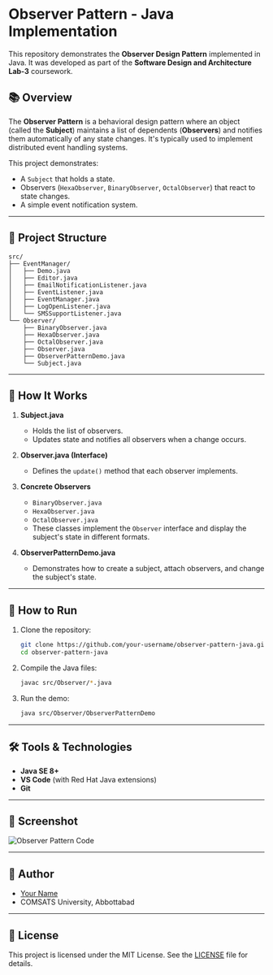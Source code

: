

# Observer Pattern - Java Implementation

This repository demonstrates the **Observer Design Pattern** implemented in Java. It was developed as part of the **Software Design and Architecture Lab-3** coursework.

## 📚 Overview
The **Observer Pattern** is a behavioral design pattern where an object (called the **Subject**) maintains a list of dependents (**Observers**) and notifies them automatically of any state changes. It's typically used to implement distributed event handling systems.

This project demonstrates:
- A `Subject` that holds a state.
- Observers (`HexaObserver`, `BinaryObserver`, `OctalObserver`) that react to state changes.
- A simple event notification system.

---

## 📁 Project Structure
```
src/
├── EventManager/
│   ├── Demo.java
│   ├── Editor.java
│   ├── EmailNotificationListener.java
│   ├── EventListener.java
│   ├── EventManager.java
│   ├── LogOpenListener.java
│   └── SMSSupportListener.java
└── Observer/
    ├── BinaryObserver.java
    ├── HexaObserver.java
    ├── OctalObserver.java
    ├── Observer.java
    ├── ObserverPatternDemo.java
    └── Subject.java
```

---

## 🚀 How It Works

1. **Subject.java**
   - Holds the list of observers.
   - Updates state and notifies all observers when a change occurs.

2. **Observer.java (Interface)**
   - Defines the `update()` method that each observer implements.

3. **Concrete Observers**
   - `BinaryObserver.java`
   - `HexaObserver.java`
   - `OctalObserver.java`
   - These classes implement the `Observer` interface and display the subject's state in different formats.

4. **ObserverPatternDemo.java**
   - Demonstrates how to create a subject, attach observers, and change the subject's state.

---

## 🔧 How to Run

1. Clone the repository:
   ```bash
   git clone https://github.com/your-username/observer-pattern-java.git
   cd observer-pattern-java
   ```

2. Compile the Java files:
   ```bash
   javac src/Observer/*.java
   ```

3. Run the demo:
   ```bash
   java src/Observer/ObserverPatternDemo
   ```

---

## 🛠️ Tools & Technologies
- **Java SE 8+**
- **VS Code** (with Red Hat Java extensions)
- **Git**

---

## 📸 Screenshot

![Observer Pattern Code](./path/to/your/screenshot.png)

---

## 📝 Author
- [Your Name](https://github.com/your-username)
- COMSATS University, Abbottabad

---

## 📄 License
This project is licensed under the MIT License. See the [LICENSE](LICENSE) file for details.


